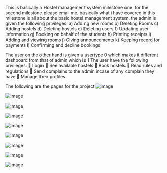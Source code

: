 This is basically a Hostel management system milestone one. for the second milestone please email me. 
basically what i have covered in this milestone is all about the basic hostel management system.
the admin is given the following privileges:
a)	Adding new rooms
b)	Deleting Rooms
c)	Adding hostels
d)	Deleting hostels
e)	Deleting users
f)	Updating user information
g)	Booking on behalf of the students
h)	Printing receipts
i)	Adding and viewing rooms
j)	Giving announcements
k)	Keeping record for payments
l)	Confirming and decline bookings


The user on the other hand is given a usertype 0 which makes it different dashboard from that of admin which is 1
The user have the following privileges:
	Login
	See available hostels
	Book hostels
	Read rules and regulations
	Send complains to the admin incase of any complain they have
	Manage their profiles


The following are the pages for the project
![image](https://user-images.githubusercontent.com/112067611/188542622-1541f4e3-3121-4356-a0ac-2744718cec80.png)


![image](https://user-images.githubusercontent.com/112067611/188542655-b21f0ec4-7905-40fd-9fff-82743d70f5ed.png)


![image](https://user-images.githubusercontent.com/112067611/188542693-a3942d45-7d92-4280-9687-3b6eb1a4f297.png)


![image](https://user-images.githubusercontent.com/112067611/188542728-9cf5ff00-eb15-449e-8398-eb6a7182d2a5.png)



![image](https://user-images.githubusercontent.com/112067611/188542747-1d6d0fb8-ba03-46fb-93af-c570061611c1.png)

![image](https://user-images.githubusercontent.com/112067611/188542767-392d79d5-a1fb-460a-9a00-4abb6ab54bfe.png)

![image](https://user-images.githubusercontent.com/112067611/188542795-bf74ffad-91af-4b2b-a23d-8d3169aea2cd.png)

![image](https://user-images.githubusercontent.com/112067611/188542816-531e7125-26ec-4c38-9a18-e8befff877f9.png)


![image](https://user-images.githubusercontent.com/112067611/188542832-a62c27a3-e7d9-4556-a186-9547a15f0b75.png)







